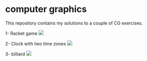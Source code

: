 # computer graphics 
This repository contains my solutions to a couple of CG exercises. 


1- Racket game
![](https://github.com/hesham200053/coputer-graphics-with-3js/blob/master/images/racketGame.png)


2- Clock with two time zones
![](https://github.com/hesham200053/coputer-graphics-with-3js/blob/master/images/clock.png)


3- billiard
![](https://github.com/hesham200053/coputer-graphics-with-3js/blob/master/images/billirad.png)
